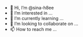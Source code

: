- 👋 Hi, I’m @sina-h8ee
- 👀 I’m interested in ...
- 🌱 I’m currently learning ...
- 💞️ I’m looking to collaborate on ...
- 📫 How to reach me ...

<!---
sina-h8ee/sina-h8ee is a ✨ special ✨ repository because its `README.md` (this file) appears on your GitHub profile.
You can click the Preview link to take a look at your changes.
--->
